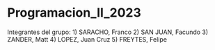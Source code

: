 # Programacion_II_2023
Integrantes del grupo: 1) SARACHO, Franco 2) SAN JUAN, Facundo 3) ZANDER, Matt 4) LOPEZ, Juan Cruz 5) FREYTES, Felipe
